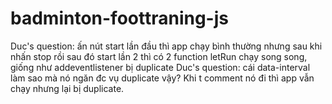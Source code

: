 ﻿# badminton-foottraning-js
Duc's question: ấn nút start lần đầu thì app chạy bình thường nhưng sau khi nhấn stop rồi sau đó start lần 2 thì có 2 function letRun chạy song song, giống như addeventlistener bị duplicate
Duc's question: cái data-interval làm sao mà nó ngăn đc vụ duplicate vậy? Khi t comment nó đi thì app vẫn chạy nhưng lại bị duplicate.
